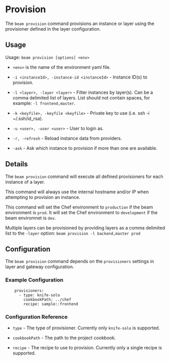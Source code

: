 # Provision

The `beam provision` command provisions an instance or layer using the provisioner defined in the layer configuration.

## Usage

Usage: `beam provision [options] <env>`

* `<env>` is the name of the environment yaml file.

* `-i <instanceId>, -instance-id <instanceId>` - Instance ID(s) to provision.

* `-l <layer>, -layer <layer>` - Filter instances by layer(s). Can be a comma delimited list of layers. List should not contain spaces, for example: `-l frontend,master`.

* `-k <keyfile>, -keyfile <keyfile>` - Private key to use (i.e. ssh -i ~/.ssh/id_rsa).

* `-u <user>, -user <user>` - User to login as.

* `-r, -refresh` - Reload instance data from providers.

* `-ask` - Ask which instance to provision if more than one are available.
            
## Details

The `beam provision` command will execute all defined provisioners for each instance of a layer.

This command will always use the internal hostname and/or IP when attempting to provision an instance.

This command will set the Chef environment to `production` if the beam environment is `prod`. It will set the Chef environment to `development` if the beam enviromnet is `dev`.

Multiple layers can be provisioned by providing layers as a comma delimited list to the `-layer` option: `beam provision -l backend,master prod`

## Configuration

The `beam provision` command depends on the `provisioners` settings in layer and gateway configuration.

### Example Configuration

```
    provisioners:
      - type: knife-solo
        cookbookPath: ../chef
        recipe: sample::frontend
```

### Configuration Reference

* `type` - The type of provisioner. Currently only `knife-solo` is supported.

* `cookbookPath` - The path to the project cookbook.

* `recipe` - The recipe to use to provision. Currently only a single recipe is supported.
